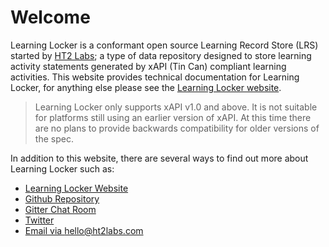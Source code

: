 ---
---

# Welcome

Learning Locker is a conformant open source Learning Record Store (LRS) started by [HT2 Labs](https://www.ht2labs.com); a type of data repository designed to store learning activity statements generated by xAPI (Tin Can) compliant learning activities. This website provides technical documentation for Learning Locker, for anything else please see the [Learning Locker website](https://learninglocker.net/).

> Learning Locker only supports xAPI v1.0 and above. It is not suitable for platforms still using an earlier version of xAPI. At this time there are no plans to provide backwards compatibility for older versions of the spec.

In addition to this website, there are several ways to find out more about Learning Locker such as:

- [Learning Locker Website](http://learninglocker.net/)
- [Github Repository](https://github.com/LearningLocker/learninglocker)
- [Gitter Chat Room](https://gitter.im/LearningLocker/learninglocker)
- [Twitter](https://twitter.com/learning_locker)
- [Email via hello@ht2labs.com](mailto:hello@ht2labs.com)
